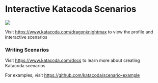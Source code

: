 # Interactive Katacoda Scenarios

[![](http://shields.katacoda.com/katacoda/dragonknightmax/count.svg)](https://www.katacoda.com/dragonknightmax "Get your profile on Katacoda.com")

Visit https://www.katacoda.com/dragonknightmax to view the profile and interactive scenarios

### Writing Scenarios
Visit https://www.katacoda.com/docs to learn more about creating Katacoda scenarios

For examples, visit https://github.com/katacoda/scenario-example
